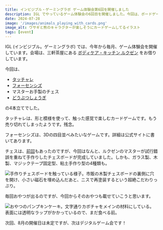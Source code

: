 ```yaml
---
title: インビジブル・ゲーミングラボ ゲーム体験会第6回を開催しました
description: IGL でやっているゲーム体験会の6回目を開催しました。今回は、ボードゲーム会でした。
date: 2024-07-28
image: '/images/animals_playing_with_cards.png'
image_alt: ウサギと熊のキャラクターが楽しそうにカードゲームしてるイラスト
tags: [event]
---
```


IGL (インビジブル。ゲーミングラボ) では、今年から毎月、ゲーム体験会を開催しています。会場は、三軒茶屋にある [ボディケア・キッチン ルクゼン](https://luxen.jp/) をお借りしています。

今回は、

- [タッチャレ](https://camp-fire.jp/projects/view/681357)
- [フォーセンシズ](https://sugorokuya.jp/p/four-senses)
- マスターお手製のチェス
- [どうぶつしょうぎ](https://ja.wikipedia.org/wiki/%E3%81%A9%E3%81%86%E3%81%B6%E3%81%A4%E3%81%97%E3%82%87%E3%81%86%E3%81%8E)

の4本立てでした。

タッチャレは、形と模様を使って、触った感覚で楽しむカードゲームです。もう売り切れてしまったようです。残念。

フォーセンシズは、3Dの四目並べみたいなゲームです。詳細は公式サイトに書いてあります。

チェスは、[前回](https://yncat.net/posts/igl)もあったのですが、今回はなんと、ルクゼンのマスターが試行錯誤を重ねて手作りしたチェスボードが完成していました。しかも、ガラス製、木製、マジックテープ固定型、粘土手作り型の4種類も。

![手作りチェスボードを触っている様子。市販の木製チェスボードの裏側に穴を開け、小さい磁石を埋め込んだあと、ニスで再塗装するという超絶こだわりっぷり。]({{site.baseurl}}/images/board.jpeg#wide)

毎回おやつが出るのですが、今回からそのおやつも載せていこうと思います。

![おやつのパンプキンケーキ。文字通りカボチャをメインの材料にしている。表面には透明なラップがかかっているので、まだ食べる前。]({{site.baseurl}}/images/pumpkin_cake.jpg#wide)

次回、8月の開催日は未定ですが、次はデジタルゲーム会です！
